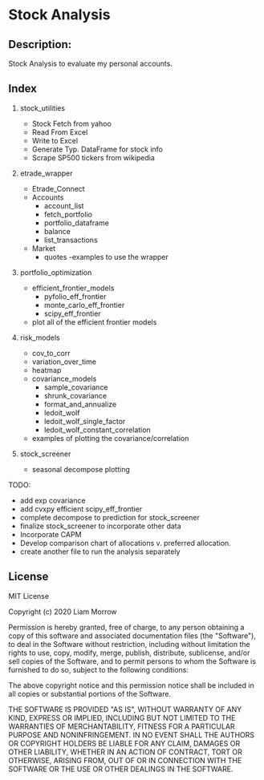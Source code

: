 # Stock Analysis

## Description:
Stock Analysis to evaluate my personal accounts.

## Index
1. stock_utilities
    - Stock Fetch from yahoo
    - Read From Excel
    - Write to Excel
    - Generate Typ. DataFrame for stock info
    - Scrape SP500 tickers from wikipedia

2. etrade_wrapper
    - Etrade_Connect
    - Accounts
      - account_list
      - fetch_portfolio
      - portfolio_dataframe
      - balance
      - list_transactions
    - Market
      - quotes
    -examples to use the wrapper

3. portfolio_optimization
    - efficient_frontier_models
      - pyfolio_eff_frontier
      - monte_carlo_eff_frontier
      - scipy_eff_frontier
    - plot all of the efficient frontier models

4. risk_models
    - cov_to_corr
    - variation_over_time
    - heatmap
    - covariance_models
      - sample_covariance
      - shrunk_covariance
      - format_and_annualize
      - ledoit_wolf
      - ledoit_wolf_single_factor
      - ledoit_wolf_constant_correlation
    - examples of plotting the covariance/correlation

5. stock_screener
    - seasonal decompose plotting


TODO:
- add exp covariance
- add cvxpy efficient scipy_eff_frontier
- complete decompose to prediction for stock_screener
- finalize stock_screener to incorporate other data
- Incorporate CAPM
- Develop comparison chart of allocations v. preferred allocation.
- create another file to run the analysis separately


## License
MIT License

Copyright (c) 2020 Liam Morrow

Permission is hereby granted, free of charge, to any person obtaining a copy of this software and associated documentation files (the "Software"), to deal in the Software without restriction, including without limitation the rights to use, copy, modify, merge, publish, distribute, sublicense, and/or sell copies of the Software, and to permit persons to whom the Software is furnished to do so, subject to the following conditions:

The above copyright notice and this permission notice shall be included in all copies or substantial portions of the Software.

THE SOFTWARE IS PROVIDED "AS IS", WITHOUT WARRANTY OF ANY KIND, EXPRESS OR IMPLIED, INCLUDING BUT NOT LIMITED TO THE WARRANTIES OF MERCHANTABILITY, FITNESS FOR A PARTICULAR PURPOSE AND NONINFRINGEMENT. IN NO EVENT SHALL THE AUTHORS OR COPYRIGHT HOLDERS BE LIABLE FOR ANY CLAIM, DAMAGES OR OTHER LIABILITY, WHETHER IN AN ACTION OF CONTRACT, TORT OR OTHERWISE, ARISING FROM, OUT OF OR IN CONNECTION WITH THE SOFTWARE OR THE USE OR OTHER DEALINGS IN THE SOFTWARE.
